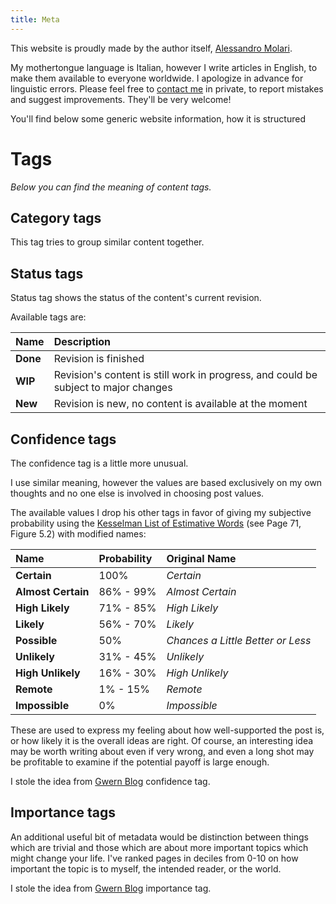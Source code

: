 ```yaml
---
title: Meta
---
```


This website is proudly made by the author itself, [Alessandro Molari](/about).

My mothertongue language is Italian, however I write articles in English, to make them available to everyone worldwide.
I apologize in advance for linguistic errors.
Please feel free to [contact me](/contact) in private, to report mistakes and suggest improvements.
They'll be very welcome!

You'll find below some generic website information, how it is structured

# Tags

*Below you can find the meaning of content tags.*

## Category tags

This tag tries to group similar content together.

<!-- TODO: Better explain this tag -->

## Status tags

Status tag shows the status of the content's current revision.

Available tags are:

| Name     | Description                                                                         |
|:---------|:------------------------------------------------------------------------------------|
| **Done** | Revision is finished                                                                |
| **WIP**  | Revision's content is still work in progress, and could be subject to major changes |
| **New**  | Revision is new, no content is available at the moment                              |

## Confidence tags

The confidence tag is a little more unusual.

I use similar meaning, however the values are based exclusively on my own thoughts and no one else is involved in choosing post values.

The available values I drop his other tags in favor of giving my subjective probability using the [Kesselman List of Estimative Words](https://cdn.ymaws.com/www.scip.org/resource/resmgr/White_Papers/Kesselman-Verbal-Probability.pdf) (see Page 71, Figure 5.2) with modified names:

| Name               | Probability | Original Name                     |
|:-------------------|:------------|:----------------------------------|
| **Certain**        | 100%        | *Certain*                         |
| **Almost Certain** | 86% - 99%   | *Almost Certain*                  |
| **High Likely**    | 71% - 85%   | *High Likely*                     |
| **Likely**         | 56% - 70%   | *Likely*                          |
| **Possible**       | 50%         | *Chances a Little Better or Less* |
| **Unlikely**       | 31% - 45%   | *Unlikely*                        |
| **High Unlikely**  | 16% - 30%   | *High Unlikely*                   |
| **Remote**         | 1% - 15%    | *Remote*                          |
| **Impossible**     | 0%          | *Impossible*                      |

These are used to express my feeling about how well-supported the post is, or how likely it is the overall ideas are right.
Of course, an interesting idea may be worth writing about even if very wrong, and even a long shot may be profitable to examine if the potential payoff is large enough.

I stole the idea from [Gwern Blog](https://gwern.net) confidence tag.

## Importance tags

An additional useful bit of metadata would be distinction between things which are trivial and those which are about more important topics which might change your life.
I've ranked pages in deciles from 0-10 on how important the topic is to myself, the intended reader, or the world.

I stole the idea from [Gwern Blog](https://gwern.net) importance tag.

